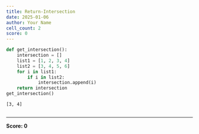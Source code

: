 ```yaml
---
title: Return-Intersection
date: 2025-01-06
author: Your Name
cell_count: 2
score: 0
---
```


```python
def get_intersection():
    intersection = []
    list1 = [1, 2, 3, 4]
    list2 = [3, 4, 5, 6]
    for i in list1:
        if i in list2:
            intersection.append(i)
    return intersection
get_intersection()
```




    [3, 4]




```python

```


---
**Score: 0**
